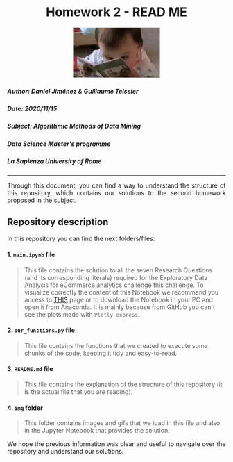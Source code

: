 <h1><center>Homework 2 - READ ME</center></h1> 
<center><img src="img/baby_reading.gif" alt="Drawing" style="width: 200px;"/></center>

##### **Author:** Daniel Jiménez & Guillaume Teissier
##### **Date:** 2020/11/15
##### **Subject:** Algorithmic Methods of Data Mining
##### **Data Science Master's programme**
##### **La Sapienza University of Rome**
_____

<div style="text-align: justify "> Through this document, you can find a way to understand the structure of this repository, which contains our solutions to the second homework proposed in the subject.
 </div>

## Repository description

In this repository you can find the next folders/files:



#### 1. `main.ipynb` file

> This file contains the solution to all the seven Research Questions (and its corresponding literals) required for the Exploratory Data Analysis for eCommerce analytics challenge this challenge. To visualize correctly the content of this Notebook we recommend you access to [THIS](https://nbviewer.jupyter.org/github/damjimenezgu/ADM-HW2/blob/main/main.ipynb) page or to download the Notebook in your PC and open it from Anaconda. It is mainly because from GitHub you can't see the plots made with `Plotly express`.

#### 2. `our_functions.py` file
> This file contains the functions that we created to execute some chunks of the code, keeping it tidy and easy-to-read.

#### 3. `README.md` file
> This file contains the explanation of the structure of this repository (it is the actual file that you are reading).

#### 4. `img` folder
> This folder contains images and gifs that we load in this file and also in the Jupyter Notebook that provides the solution.

<div style="text-align: justify ">We hope the previous information was clear and useful to navigate over the repository and understand our solutions. </div>
